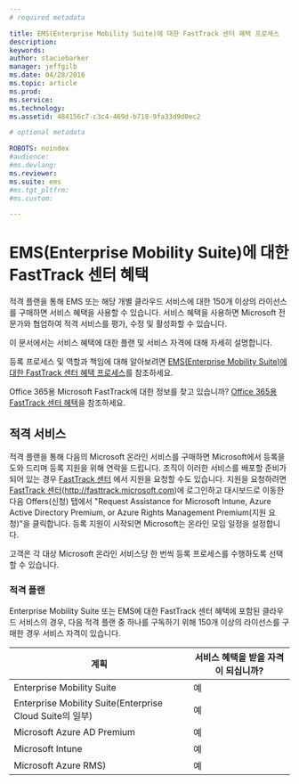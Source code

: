 ```yaml
---
# required metadata

title: EMS(Enterprise Mobility Suite)에 대한 FastTrack 센터 혜택 프로세스
description:
keywords:
author: staciebarker
manager: jeffgilb
ms.date: 04/28/2016
ms.topic: article
ms.prod:
ms.service:
ms.technology:
ms.assetid: 484156c7-c3c4-469d-b718-9fa33d9d0ec2

# optional metadata

ROBOTS: noindex
#audience:
#ms.devlang:
ms.reviewer: 
ms.suite: ems
#ms.tgt_pltfrm:
#ms.custom:

---
```


# EMS(Enterprise Mobility Suite)에 대한 FastTrack 센터 혜택
적격 플랜을 통해 EMS 또는 해당 개별 클라우드 서비스에 대한 150개 이상의 라이선스를 구매하면 서비스 혜택을 사용할 수 있습니다. 서비스 혜택을 사용하면 Microsoft 전문가와 협업하여 적격 서비스를 평가, 수정 및 활성화할 수 있습니다.

이 문서에서는 서비스 혜택에 대한 플랜 및 서비스 자격에 대해 자세히 설명합니다.

등록 프로세스 및 역할과 책임에 대해 알아보려면 [EMS(Enterprise Mobility Suite)에 대한 FastTrack 센터 혜택 프로세스](fasttrack-center-benefit-process-for-enterprise-mobility-suite-ems.md)를 참조하세요.

Office 365용 Microsoft FastTrack에 대한 정보를 찾고 있습니까? [Office 365용 FastTrack 센터 혜택](https://technet.microsoft.com/library/office-365-onboarding-benefit.aspx)을 참조하세요.

## 적격 서비스
적격 플랜을 통해 다음의 Microsoft 온라인 서비스를 구매하면 Microsoft에서 등록을 도와 드리며 등록 지원을 위해 연락을 드립니다. 조직이 이러한 서비스를 배포할 준비가 되어 있는 경우 [FastTrack 센터](http://fasttrack.microsoft.com/) 에서 지원을 요청할 수도 있습니다. 지원을 요청하려면 [FastTrack 센터](http://fasttrack.microsoft.com/)(http://fasttrack.microsoft.com)에 로그인하고 대시보드로 이동한 다음 Offers(신청) 탭에서 "Request Assistance for Microsoft Intune, Azure Active Directory Premium, or Azure Rights Management Premium(지원 요청)"을 클릭합니다. 등록 지원이 시작되면 Microsoft는 온라인 모임 일정을 설정합니다.

고객은 각 대상 Microsoft 온라인 서비스당 한 번씩 등록 프로세스를 수행하도록 선택할 수 있습니다.

### 적격 플랜
Enterprise Mobility Suite 또는 EMS에 대한 FastTrack 센터 혜택에 포함된 클라우드 서비스의 경우, 다음 적격 플랜 중 하나를 구독하기 위해 150개 이상의 라이선스를 구매한 경우 서비스 자격이 있습니다.

|계획|서비스 혜택을 받을 자격이 되십니까?|
|--------|-------------------------------------|
|Enterprise Mobility Suite|예|
|Enterprise Mobility Suite(Enterprise Cloud Suite의 일부)|예|
|Microsoft Azure AD Premium|예|
|Microsoft Intune|예|
|Microsoft Azure RMS)|예|


<!--HONumber=Jun16_HO1-->


